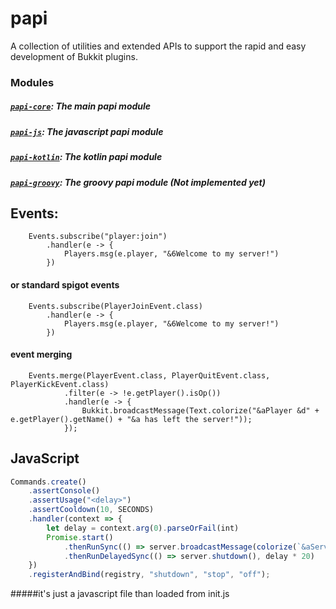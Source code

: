 # papi
A collection of utilities and extended APIs to support the rapid and easy development of Bukkit plugins. 
### Modules
##### [`papi-core`](https://github.com/PepejHa4ker/papi-core/tree/master/papi): The main papi module
##### [`papi-js`](https://github.com/PepejHa4ker/papi-js/tree/master/papi-js): The javascript papi module
##### [`papi-kotlin`](https://github.com/PepejHa4ker/papi-core/tree/master/papi): The kotlin papi module 
##### [`papi-groovy`](https://github.com/PepejHa4ker/papi-core/tree/master/papi): The groovy papi module (Not implemented yet)

## Events:
```
    Events.subscribe("player:join")
        .handler(e -> {
            Players.msg(e.player, "&6Welcome to my server!")
        })
```
#### or standard spigot events
```
    Events.subscribe(PlayerJoinEvent.class)
        .handler(e -> {
            Players.msg(e.player, "&6Welcome to my server!")
        })
```
#### event merging
```
    Events.merge(PlayerEvent.class, PlayerQuitEvent.class, PlayerKickEvent.class)
            .filter(e -> !e.getPlayer().isOp())
            .handler(e -> {
                Bukkit.broadcastMessage(Text.colorize("&aPlayer &d" + e.getPlayer().getName() + "&a has left the server!"));
            });
```
## JavaScript

```javascript 1.6
Commands.create()
    .assertConsole()
    .assertUsage("<delay>")
    .assertCooldown(10, SECONDS)
    .handler(context => {
        let delay = context.arg(0).parseOrFail(int)
        Promise.start()
       	 	.thenRunSync(() => server.broadcastMessage(colorize(`&aServer will shutdown in &d${delay}&a seconds`)))
       		.thenRunDelayedSync(() => server.shutdown(), delay * 20)
    })
    .registerAndBind(registry, "shutdown", "stop", "off");	
```
#####it's just a javascript file than loaded from init.js


